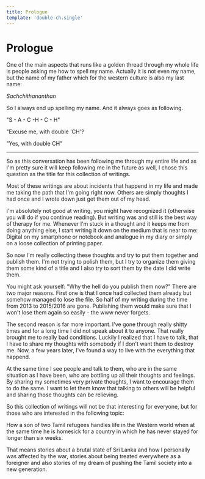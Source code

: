 ```yaml
---
title: Prologue
template: 'double-ch.single'
---
```


Prologue
===

One of the main aspects that runs like a golden thread through my whole life is people asking me how to spell my name. Actually it is not even my name, but the name of my father which for the western culture is also my last name:

*Sachchithananthan*

So I always end up spelling my name. And it always goes as following.

"S - A - C -H - C - H"

"Excuse me, with double 'CH'?

"Yes, with double CH"

---

So as this conversation has been following me through my entire life and as I'm pretty sure it will keep following me in the future as well, I chose this question as the title for this collection of writings.

Most of these writings are about incidents that happend in my life and made me taking the path that I'm going right now. Others are simply thoughts I had once and I wrote down just get them out of my head.

I'm absolutely not good at writing, you might have recognized it (otherwise you will do if you continue reading). But writing was and still is the best way of therapy for me. Whenever I'm stuck in a thought and it keeps me from doing anything else, I start writing it down on the medium that is near to me: Digital on my smartphone or notebook and analogue in my diary or simply on a loose collection of printing paper.

So now I'm really collecting these thoughts and try to put them together and publish them. I'm not trying to polish them, but I try to organize them giving them some kind of a title and I also try to sort them by the date I did write them.

You might ask yourself: "Why the hell do you publish them now?" There are two major reasons. First one is that I once had collected them already but somehow managed to lose the file. So half of my writing during the time from 2013 to 2015/2016 are gone. Publishing them would make sure that I won't lose them again so easily - the www never forgets.

The second reason is far more important. I've gone through really shitty times and for a long time I did not speak about it to anyone. That really brought me to really bad conditions. Luckily I realized that I have to talk, that I have to share my thoughts with somebody if I don't want them to destroy me. Now, a few years later, I've found a way to live with the everything that happend.

At the same time I see people and talk to them, who are in the same situation as I have been, who are bottling up all their thoughts and feelings. By sharing my sometimes very private thoughts, I want to encourage them to do the same. I want to let them know that talking to others will be helpful and sharing those thoughts can be relieving.

So this collection of writings will not be that interesting for everyone, but for those who are interested in the following topic:

How a son of two Tamil refugees handles life in the Western world when at the same time he is homesick for a country in which he has never stayed for longer than six weeks.

That means stories about a brutal state of Sri Lanka and how I personally was affected by the war, stories about being treated everywhere as a foreigner and also stories of my dream of pushing the Tamil society into a new generation.
